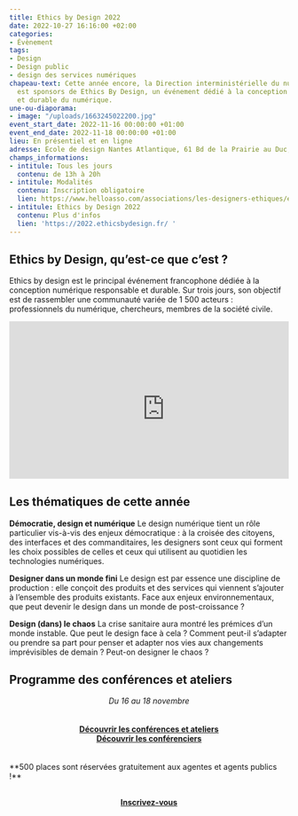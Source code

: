 ```yaml
---
title: Ethics by Design 2022
date: 2022-10-27 16:16:00 +02:00
categories:
- Évènement
tags:
- Design
- Design public
- design des services numériques
chapeau-text: Cette année encore, la Direction interministérielle du numérique (DINUM)
  est sponsors de Ethics By Design, un événement dédié à la conception responsable
  et durable du numérique.
une-ou-diaporama:
- image: "/uploads/1663245022200.jpg"
event_start_date: 2022-11-16 00:00:00 +01:00
event_end_date: 2022-11-18 00:00:00 +01:00
lieu: En présentiel et en ligne
adresse: Ecole de design Nantes Atlantique, 61 Bd de la Prairie au Duc, 44200 Nantes
champs_informations:
- intitule: Tous les jours
  contenu: de 13h à 20h
- intitule: Modalités
  contenu: Inscription obligatoire
  lien: https://www.helloasso.com/associations/les-designers-ethiques/evenements/ethics-by-design-2022
- intitule: Ethics by Design 2022
  contenu: Plus d'infos
  lien: 'https://2022.ethicsbydesign.fr/ '
---
```


## Ethics by Design, qu’est-ce que c’est ?

Ethics by design est le principal événement francophone dédiée à la conception numérique responsable et durable. Sur trois jours, son objectif est de rassembler une communauté variée de 1 500 acteurs : professionnels du numérique, chercheurs, membres de la société civile.

<div style="position:relative;padding-bottom:56.25%;height:0;overflow:hidden;"> <iframe title="La DINUM soutient Ethics by design ! Entretien avec Marine Boudeau" width="560" height="315" src="https://peertube.designersethiques.org/videos/embed/55d9c156-22fc-4f83-8fe2-47a68e3c3690" frameborder="0" allowfullscreen="" sandbox="allow-same-origin allow-scripts allow-popups"></iframe> </div>

## Les thématiques de cette année

**Démocratie, design et numérique**
Le design numérique tient un rôle particulier vis-à-vis des enjeux démocratique : à la croisée des citoyens, des interfaces et des commanditaires, les designers sont ceux qui forment les choix possibles de celles et ceux qui utilisent au quotidien les technologies numériques.

**Designer dans un monde fini**
Le design est par essence une discipline de production : elle conçoit des produits et des services qui viennent s’ajouter à l’ensemble des produits existants. Face aux enjeux environnementaux, que peut devenir le design dans un monde de post-croissance ?

**Design (dans) le chaos**
La crise sanitaire aura montré les prémices d’un monde instable. Que peut le design face à cela ? Comment peut-il s’adapter ou prendre sa part pour penser et adapter nos vies aux changements imprévisibles de demain ? Peut-on designer le chaos ?

## Programme des conférences et ateliers 
<div align="center"><i>Du 16 au 18 novembre</i></div>
<br>
<br>
<div align="center"><a href="https://2022.ethicsbydesign.fr/programme" class="button"><b>Découvrir les conférences et ateliers</b></a></div>

<div align="center"><a href="https://2022.ethicsbydesign.fr/conferenciers" class="button"><b>Découvrir les conférenciers
</b></a></div>
<br>
<br>
**500 places sont réservées gratuitement aux agentes et agents publics !**
<br><div align="center" style="margin-top: 30px"><a href="https://www.helloasso.com/associations/les-designers-ethiques/evenements/ethics-by-design-2022"><b>Inscrivez-vous</b></a> </div>
